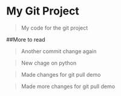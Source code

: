 # My Git Project

> My code for the git project

##More to read

> Another commit change again

> New chage on python

> Made changes for git pull demo

> Made more changes for git pull demo
